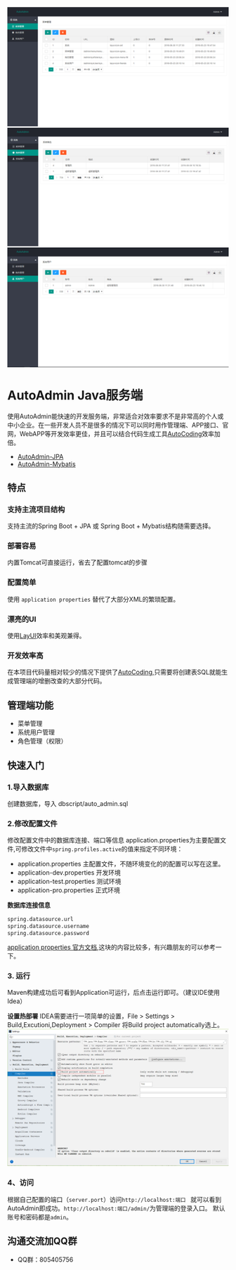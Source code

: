 ![AutoAdmin](https://github.com/HarlanSong/AutoAdmin/blob/master/images/menuList.png)
![AutoAdmin](https://github.com/HarlanSong/AutoAdmin/blob/master/images/sysRoleList.png)
![AutoAdmin](https://github.com/HarlanSong/AutoAdmin/blob/master/images/sysUserList.png)
# AutoAdmin Java服务端
使用AutoAdmin能快速的开发服务端，非常适合对效率要求不是非常高的个人或中小企业。在一些开发人员不是很多的情况下可以同时用作管理端、APP接口、官网，WebAPP等开发效率更佳，并且可以结合代码生成工具[AutoCoding](http://tool.songhaiqing.cn/)效率加倍。


* [AutoAdmin-JPA](https://github.com/HarlanSong/AutoAdmin/tree/master/AutoAdmin-JPA)
* [AutoAdmin-Mybatis](https://github.com/HarlanSong/AutoAdmin/tree/master/AutoAdmin-MyBatis)

## 特点

### 支持主流项目结构
 支持主流的Spring Boot + JPA 或 Spring Boot + Mybatis结构随需要选择。
 
### 部署容易
 内置Tomcat可直接运行，省去了配置tomcat的步骤

### 配置简单
 
使用 `application properties` 替代了大部分XML的繁琐配置。
 
 ### 漂亮的UI
 使用[LayUI](http://www.layui.com/)效率和美观兼得。
 
 ### 开发效率高
 在本项目代码量相对较少的情况下提供了[AutoCoding](http://tool.songhaiqing.cn/),只需要将创建表SQL就能生成管理端的增删改查的大部分代码。
 
 ## 管理端功能

* 菜单管理
* 系统用户管理
* 角色管理（权限）

## 快速入门

### 1.导入数据库
创建数据库，导入 dbscript/auto_admin.sql

### 2.修改配置文件
修改配置文件中的数据库连接、端口等信息
application.properties为主要配置文件,可修改文件中`spring.profiles.active`的值来指定不同环境：
* application.properties 主配置文件，不随环境变化的的配置可以写在这里。
* application-dev.properties 开发环境
* application-test.properties 测试环境
* application-pro.properties 正式环境

**数据库连接信息**
```
spring.datasource.url
spring.datasource.username
spring.datasource.password
```

[application properties 官方文档](https://docs.spring.io/spring-boot/docs/current/reference/html/common-application-properties.html),这块的内容比较多，有兴趣朋友的可以参考一下。

### 3. 运行
Maven构建成功后可看到Application可运行，后点击运行即可。（建议IDE使用Idea）

**设置热部署**
IDEA需要进行一项简单的设置，File > Settings > Build,Excutioni,Deployment > Compiler 将Build project automatically选上。
![AutoAdmin](https://github.com/HarlanSong/AutoAdmin/blob/master/images/HotDeploymentSetting.png)


### 4、访问
根据自己配置的端口（`server.port`）访问`http://localhost:端口 ` 就可以看到AutoAdmin即成功。`http://localhost:端口/admin/`为管理端的登录入口。 默认账号和密码都是`admin`。


## 沟通交流加QQ群
* QQ群：805405756